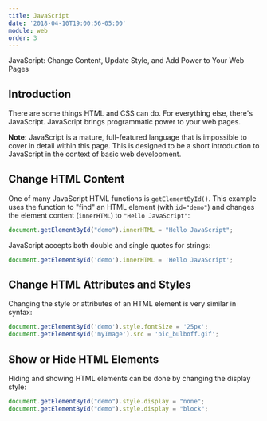 ```yaml
---
title: JavaScript
date: '2018-04-10T19:00:56-05:00'
module: web
order: 3
---
```


JavaScript: Change Content, Update Style, and Add Power to Your Web Pages

## Introduction

There are some things HTML and CSS can do. For everything else, there's JavaScript. JavaScript brings programmatic power to your web pages.

**Note:** JavaScript is a mature, full-featured language that is impossible to cover in detail within this page. This is designed to be a short introduction to JavaScript in the context of basic web development.

## Change HTML Content

One of many JavaScript HTML functions is `getElementById()`. This example uses the function to "find" an HTML element (with `id="demo"`) and changes the element content (`innerHTML`) to `"Hello JavaScript"`:

```js
document.getElementById("demo").innerHTML = "Hello JavaScript";
```

JavaScript accepts both double and single quotes for strings:

```js
document.getElementById('demo').innerHTML = 'Hello JavaScript';
```

## Change HTML Attributes and Styles

Changing the style or attributes of an HTML element is very similar in syntax:

```js
document.getElementById('demo').style.fontSize = '25px';
document.getElementById('myImage').src = 'pic_bulboff.gif';
```

## Show or Hide HTML Elements

Hiding and showing HTML elements can be done by changing the display style:

```js
document.getElementById("demo").style.display = "none";
document.getElementById("demo").style.display = "block";
```
